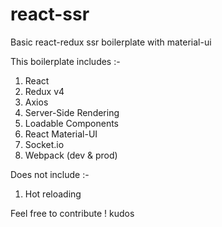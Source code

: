 # react-ssr
Basic react-redux ssr boilerplate with material-ui 

This boilerplate includes :- 
1. React
2. Redux v4
3. Axios
4. Server-Side Rendering
5. Loadable Components
6. React Material-UI
7. Socket.io
8. Webpack (dev & prod)

Does not include :-
1. Hot reloading

Feel free to contribute ! kudos
